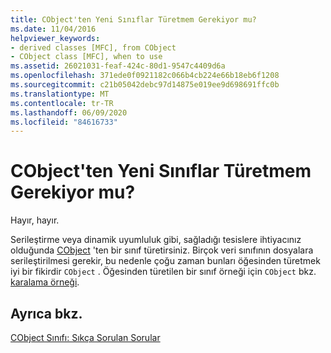 ```yaml
---
title: CObject'ten Yeni Sınıflar Türetmem Gerekiyor mu?
ms.date: 11/04/2016
helpviewer_keywords:
- derived classes [MFC], from CObject
- CObject class [MFC], when to use
ms.assetid: 26021031-feaf-424c-80d1-9547c4409d6a
ms.openlocfilehash: 371ede0f0921182c066b4cb224e66b18eb6f1208
ms.sourcegitcommit: c21b05042debc97d14875e019ee9d698691ffc0b
ms.translationtype: MT
ms.contentlocale: tr-TR
ms.lasthandoff: 06/09/2020
ms.locfileid: "84616733"
---
```

# <a name="do-i-have-to-derive-new-classes-from-cobject"></a>CObject'ten Yeni Sınıflar Türetmem Gerekiyor mu?

Hayır, hayır.

Serileştirme veya dinamik uyumluluk gibi, sağladığı tesislere ihtiyacınız olduğunda [CObject](reference/cobject-class.md) 'ten bir sınıf türetirsiniz. Birçok veri sınıfının dosyalara serileştirilmesi gerekir, bu nedenle çoğu zaman bunları öğesinden türetmek iyi bir fikirdir `CObject` . Öğesinden türetilen bir sınıf örneği için `CObject` bkz. [karalama örneği](../overview/visual-cpp-samples.md).

## <a name="see-also"></a>Ayrıca bkz.

[CObject Sınıfı: Sıkça Sorulan Sorular](cobject-class-frequently-asked-questions.md)
